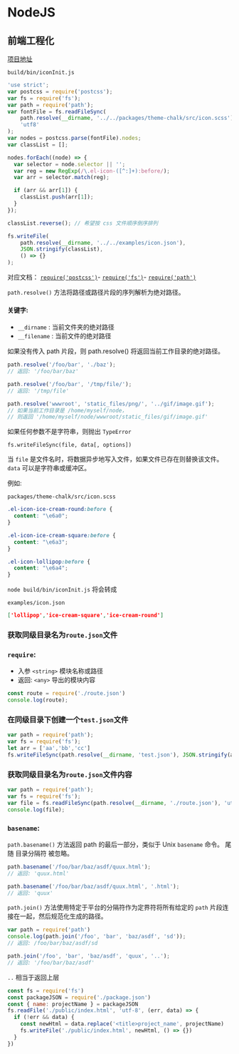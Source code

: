 # NodeJS

## 前端工程化

[项目地址](https://gitee.com/NidhoggDJoking/element-build-case)

`build/bin/iconInit.js`

```js
'use strict';
var postcss = require('postcss');
var fs = require('fs');
var path = require('path');
var fontFile = fs.readFileSync(
    path.resolve(__dirname, '../../packages/theme-chalk/src/icon.scss'),
    'utf8'
);
var nodes = postcss.parse(fontFile).nodes;
var classList = [];

nodes.forEach((node) => {
  var selector = node.selector || '';
  var reg = new RegExp(/\.el-icon-([^:]+):before/);
  var arr = selector.match(reg);

  if (arr && arr[1]) {
    classList.push(arr[1]);
  }
});

classList.reverse(); // 希望按 css 文件顺序倒序排列

fs.writeFile(
    path.resolve(__dirname, '../../examples/icon.json'), 
    JSON.stringify(classList),
    () => {}
);
```

对应文档：
[`require('postcss')`](https://postcss.org/api/)-
[`require('fs')`](http://nodejs.cn/api/fs.html)-
[`require('path')`](http://nodejs.cn/api/path.html)

`path.resolve()` 方法将路径或路径片段的序列解析为绝对路径。

#### 关键字:

- `__dirname`  :  当前文件夹的绝对路径
- `__filename` :  当前文件的绝对路径

如果没有传入 path 片段，则 path.resolve() 将返回当前工作目录的绝对路径。


```js
path.resolve('/foo/bar', './baz');
// 返回: '/foo/bar/baz'

path.resolve('/foo/bar', '/tmp/file/');
// 返回: '/tmp/file'

path.resolve('wwwroot', 'static_files/png/', '../gif/image.gif');
// 如果当前工作目录是 /home/myself/node，
// 则返回 '/home/myself/node/wwwroot/static_files/gif/image.gif'
```

如果任何参数不是字符串，则抛出 `TypeError`

`fs.writeFileSync(file, data[, options])`

当 `file` 是文件名时，将数据异步地写入文件，如果文件已存在则替换该文件。 `data` 可以是字符串或缓冲区。

例如:

`packages/theme-chalk/src/icon.scss`

```css
.el-icon-ice-cream-round:before {
  content: "\e6a0";
}

.el-icon-ice-cream-square:before {
  content: "\e6a3";
}

.el-icon-lollipop:before {
  content: "\e6a4";
}
```
`node build/bin/iconInit.js` 将会转成

`examples/icon.json`

```json
['lollipop','ice-cream-square','ice-cream-round']
```

### 获取同级目录名为`route.json`文件

### `require`:

- 入参 `<string>` 模块名称或路径
- 返回: `<any>` 导出的模块内容

```js
const route = require('./route.json')
console.log(route);
```

### 在同级目录下创建一个`test.json`文件

```js
var path = require('path');
var fs = require('fs');
let arr = ['aa','bb','cc']
fs.writeFileSync(path.resolve(__dirname, 'test.json'), JSON.stringify(arr))
```

### 获取同级目录名为`route.json`文件内容

```js
var path = require('path');
var fs = require('fs');
var file = fs.readFileSync(path.resolve(__dirname, './route.json'), 'utf8');
console.log(file);
```

### `basename`:

`path.basename()` 方法返回 path 的最后一部分，类似于 Unix `basename` 命令。 尾随 目录分隔符 被忽略。

```js
path.basename('/foo/bar/baz/asdf/quux.html');
// 返回: 'quux.html'

path.basename('/foo/bar/baz/asdf/quux.html', '.html');
// 返回: 'quux'
```

`path.join()` 方法使用特定于平台的分隔符作为定界符将所有给定的 `path` 片段连接在一起，然后规范化生成的路径。


```js
var path = require('path')
console.log(path.join('/foo', 'bar', 'baz/asdf', 'sd'));
// 返回: /foo/bar/baz/asdf/sd

path.join('/foo', 'bar', 'baz/asdf', 'quux', '..');
// 返回: '/foo/bar/baz/asdf'
```

`..` 相当于返回上层



```js
const fs = require('fs')
const packageJSON = require('./package.json')
const { name: projectName } = packageJSON
fs.readFile('./public/index.html', 'utf-8', (err, data) => {
  if (!err && data) {
    const newHtml = data.replace('<title>project_name', projectName)
    fs.writeFile('./public/index.html', newHtml, () => {})
  }
})
```